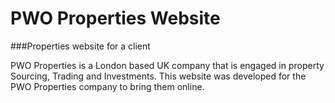 # PWO Properties Website
###Properties website for a client

PWO Properties is a London based UK company that is engaged in property Sourcing, Trading and Investments.
This website was developed for the PWO Properties company to bring them online.
